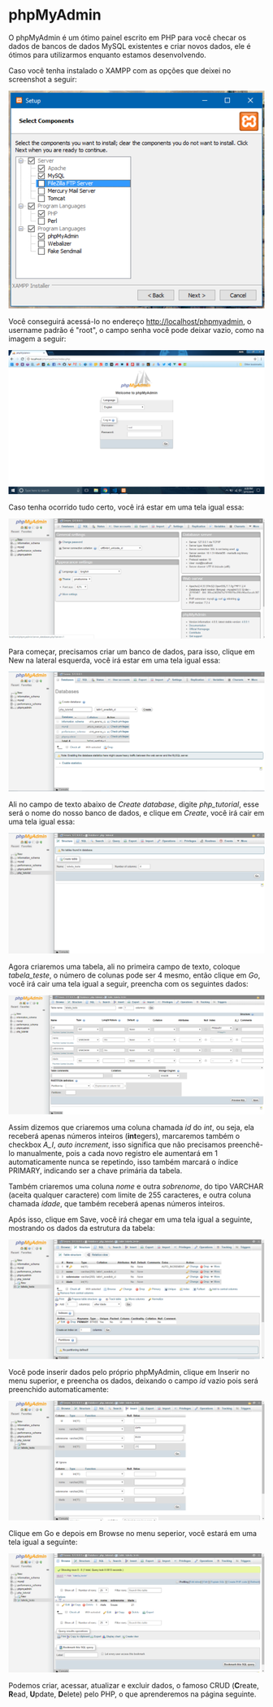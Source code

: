 # phpMyAdmin

O phpMyAdmin é um ótimo painel escrito em PHP para você checar os dados de bancos de dados MySQL existentes e criar novos dados, ele é ótimos para utilizarmos enquanto estamos desenvolvendo.

Caso você tenha instalado o XAMPP com as opções que deixei no screenshot a seguir:

![Tela de seleção de componentes do XAMPP](../php/assets/getting-started/xampp2.png)

Você conseguirá acessá-lo no endereço [http://localhost/phpmyadmin](http://localhost/phpmyadmin), o username padrão é "root", o campo senha você pode deixar vazio, como na imagem a seguir:

![Tela de login do phpMyAdmin](./assets/phpmyadmin/phpmyadmin1.png)

Caso tenha ocorrido tudo certo, você irá estar em uma tela igual essa:

![Tela inicial do phpMyAdmin](./assets/phpmyadmin/phpmyadmin2.png)

Para começar, precisamos criar um banco de dados, para isso, clique em New na lateral esquerda, você irá estar em uma tela igual essa:

![Tela de criação de banco de dados do phpMyAdmin](./assets/phpmyadmin/phpmyadmin3.png)

Ali no campo de texto abaixo de _Create database_, digite _php_tutorial_, esse será o nome do nosso banco de dados, e clique em _Create_, você irá cair em uma tela igual essa:

![Tela de criação de tabela do phpMyAdmin](./assets/phpmyadmin/phpmyadmin4.png)

Agora criaremos uma tabela, ali no primeira campo de texto, coloque _tabela_teste_, o número de colunas pode ser 4 mesmo, então clique em _Go_, você irá cair uma tela igual a seguir, preencha com os seguintes dados:

![Tela de preenchimentos da estrutura da tabela do phpMyAdmin](./assets/phpmyadmin/phpmyadmin5.png)

Assim dizemos que criaremos uma coluna chamada _id_ do _int_, ou seja, ela receberá apenas números inteiros (**int**egers), marcaremos também o checkbox _A_I_, _auto increment_, isso significa que não precisamos preenchê-lo manualmente, pois a cada novo registro ele aumentará em 1 automaticamente nunca se repetindo, isso também marcará o índice PRIMARY, indicando ser a chave primária da tabela.

Também criaremos uma coluna _nome_ e outra _sobrenome_, do tipo VARCHAR (aceita qualquer caractere) com limite de 255 caracteres, e outra coluna chamada _idade_, que também receberá apenas números inteiros.

Após isso, clique em Save, você irá chegar em uma tela igual a seguinte, mostrando os dados da estrutura da tabela:

![Tela com a estrutura da tabela criada phpMyAdmin](./assets/phpmyadmin/phpmyadmin6.png)

Você pode inserir dados pelo próprio phpMyAdmin, clique em Inserir no menu superior, e preencha os dados, deixando o campo _id_ vazio pois será preenchido automaticamente:

![Tela de inserção de dados do phpMyAdmin](./assets/phpmyadmin/phpmyadmin7.png)

Clique em Go e depois em Browse no menu seperior, você estará em uma tela igual a seguinte:

![Tela de resultados do phpMyAdmin](./assets/phpmyadmin/phpmyadmin8.png)

Podemos criar, acessar, atualizar e excluir dados, o famoso CRUD (**C**reate, **R**ead, **U**pdate, **D**elete) pelo PHP, o que aprenderemos na página seguinte.
